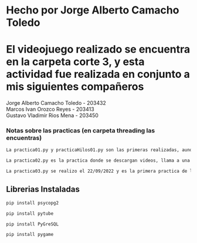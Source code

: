 # Hecho por Jorge Alberto Camacho Toledo
# El videojuego realizado se encuentra en la carpeta corte 3, y esta actividad fue realizada en conjunto a mis siguientes compañeros
Jorge Alberto Camacho Toledo - 203432  
Marcos Ivan Orozco Reyes - 203413  
Gustavo Vladimir Rios Mena - 203450
### Notas sobre las practicas (en carpeta threading las encuentras)
```bash
La practica01.py y practicaHilos01.py son las primeras realizadas, aunque practica01.py no ocupa hilos ya que es para comparar el funcionamiento de ambos.
```
```bash
La practica02.py es la practica donde se descargan videos, llama a una api y almacena en una database 
```

```bash
La practica03.py se realizo el 22/09/2022 y es la primera practica de los semaforos 
```
## Librerias Instaladas
```bash
pip install psycopg2
```

```bash
pip install pytube
```

```bash
pip install PyGreSQL
```

```bash
pip install pygame
```


 
